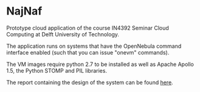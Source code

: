NajNaf
======

Prototype cloud application of the course IN4392 Seminar Cloud Computing at Delft University of Technology.

The application runs on systems that have the OpenNebula command interface enabled (such that you can issue "onevm" commands).

The VM images require python 2.7 to be installed as well as Apache Apollo 1.5, the Python STOMP and PIL libraries.


The report containing the design of the system can be found <a href="https://github.com/stefanvanwouw/najnaf/blob/master/doc/report.pdf?raw=true">here</a>.

